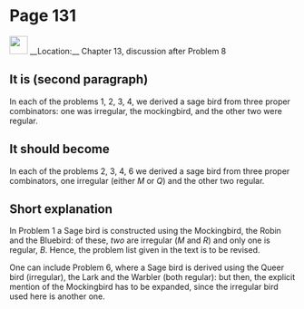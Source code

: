 # Page 131

<img src="../../pictures/correction_yellow.svg" style="width: 32px; height: 32px;"/>
__Location:__ Chapter 13, discussion after Problem 8

## It is (second paragraph)

In each of the problems 1, 2, 3, 4, we derived
a sage bird from three proper combinators: one was irregular,
the mockingbird, and the other two were regular.

## It should become

In each of the problems 2, 3, 4, 6 we derived
a sage bird from three proper combinators, one irregular (either $M$ or $Q$)
and the other two regular.

## Short explanation

In Problem 1 a Sage bird is constructed using the Mockingbird, the Robin
and the Bluebird: of these, _two_ are irregular ($M$ and $R$) and only one
is regular, $B$. Hence, the problem list given in the text is to be revised.

One can include Problem 6, where a Sage bird is derived using the Queer bird
(irregular), the Lark and the Warbler (both regular): but then, the explicit
mention of the Mockingbird has to be expanded, since the irregular bird used here
is another one.
